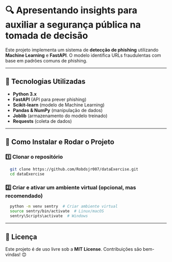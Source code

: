 # 🔍 Apresentando insights para auxiliar a segurança pública na tomada de decisão 

Este projeto implementa um sistema de **detecção de phishing** utilizando **Machine Learning** e **FastAPI**. O modelo identifica URLs fraudulentas com base em padrões comuns de phishing.

---
## 📌 Tecnologias Utilizadas
- **Python 3.x**
- **FastAPI** (API para prever phishing)
- **Scikit-learn** (modelo de Machine Learning)
- **Pandas & NumPy** (manipulação de dados)
- **Joblib** (armazenamento do modelo treinado)
- **Requests** (coleta de dados)

---
## 🚀 Como Instalar e Rodar o Projeto
### 1️⃣ Clonar o repositório
```bash
  git clone https://github.com/Robdsjr007/dataExercise.git
  cd dataExercise
```

### 2️⃣ Criar e ativar um ambiente virtual (opcional, mas recomendado)
```bash
  python -m venv sentry  # Criar ambiente virtual
  source sentry/bin/activate  # Linux/macOS
  sentry\Scripts\activate  # Windows
```

---
## 📜 Licença
Este projeto é de uso livre sob a **MIT License**. Contribuições são bem-vindas! 😊